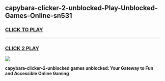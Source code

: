 
## capybara-clicker-2-unblocked-Play-Unblocked-Games-Online-sn531
<h3>
<a href="https://premium76.site?title=capybara-clicker-2-unblocked&ref=25A">CLICK TO PLAY</a></h3>
<hr>

<h3>
<a href="https://premium76.site?title=capybara-clicker-2-unblocked&ref=25A">CLICK 2 PLAY</a>
  
</h3>

<a href="https://premium76.site?title=capybara-clicker-2-unblocked&ref=25A"><img src="https://clearcache.store/games.png"></a>


**capybara-clicker-2-unblocked games unblocked: Your Gateway to Fun and Accessible Online Gaming**
